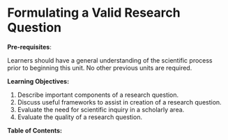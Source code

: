 # Formulating a Valid Research Question

**Pre-requisites**:

Learners should have a general understanding of the scientific process prior to beginning this unit. No other previous units are required.

**Learning Objectives:**

1. Describe important components of a research question.
2. Discuss useful frameworks to assist in creation of a research question.
3. Evaluate the need for scientific inquiry in a scholarly area.
4. Evaluate the quality of a research question.

**Table of Contents:**
```{tableofcontents}
```
